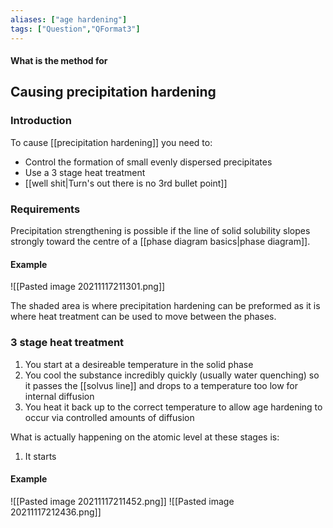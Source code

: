 ```yaml
---
aliases: ["age hardening"]
tags: ["Question","QFormat3"]
---
```


#### What is the method for
## Causing precipitation hardening
### Introduction

To cause [[precipitation hardening]] you need to:
- Control the formation of small evenly dispersed precipitates
- Use a 3 stage heat treatment
- [[well shit|Turn's out there is no 3rd bullet point]]

### Requirements
Precipitation strengthening is possible if the line of solid solubility slopes strongly toward the centre of a [[phase diagram basics|phase diagram]]. 

#### Example
![[Pasted image 20211117211301.png]]

The shaded area is where precipitation hardening can be preformed as it is where heat treatment can be used to move between the phases.

### 3 stage heat treatment
1) You start at a desireable temperature in the solid phase
2) You cool the substance incredibly quickly (usually water quenching) so it passes the [[solvus line]] and drops to a temperature too low for internal diffusion
3) You heat it back up to the correct temperature to allow age hardening to occur via controlled amounts of diffusion

What is actually happening on the atomic level at these stages is:
1) It starts 

#### Example
![[Pasted image 20211117211452.png]]
![[Pasted image 20211117212436.png]]

